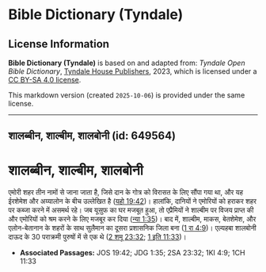 # Bible Dictionary (Tyndale)

## License Information

**Bible Dictionary (Tyndale)** is based on and adapted from: _Tyndale Open Bible Dictionary_, [Tyndale House Publishers](https://tyndaleopenresources.com/), 2023, which is licensed under a [CC BY-SA 4.0 license](https://creativecommons.org/licenses/by-sa/4.0/legalcode.en).

This markdown version (created `2025-10-06`) is provided under the same license.



--------------------------------

## शालब्बीन, शाल्बीम, शालबोनी (id: 649564)

शालब्बीन, शाल्बीम, शालबोनी
==========================

एमोरी शहर तीन नामों से जाना जाता है, जिसे दान के गोत्र को विरासत के लिए सौंपा गया था, और यह ईरशेमेश और अय्यालोन के बीच उल्लेखित है ([यहो 19:42](https://ref.ly/Josh19:42))। हालांकि, दानियों ने एमोरियों को हराकर शहर पर कब्जा करने में असमर्थ रहे। जब यूसुफ का घर मजबूत हुआ, तो एप्रैमियों ने शाल्बीम पर विजय प्राप्त की और एमोरियों को श्रम करने के लिए मजबूर कर दिया ([न्या 1:35](https://ref.ly/Judg1:35))। बाद में, शाल्बीम, माकस, बेतशेमेश, और एलोन\-बेतानान के शहरों के साथ सुलैमान का दूसरा प्रशासनिक जिला बना ([1 रा 4:9](https://ref.ly/1Kgs4:9))। एल्यहबा शालबोनी दाऊद के 30 पराक्रमी पुरुषों में से एक थे ([2 शमू 23:32](https://ref.ly/2Sam23:32); [1 इति 11:33](https://ref.ly/1Chr11:33))।

* **Associated Passages:** JOS 19:42; JDG 1:35; 2SA 23:32; 1KI 4:9; 1CH 11:33

